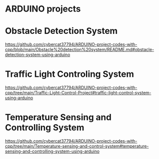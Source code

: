 # ARDUINO projects

# Obstacle Detection System
https://github.com/cybercat37794/ARDUINO-project-codes-with-cpp/blob/main/Obstacle%20detection%20system/README.md#obstacle-detection-system-using-arduino

# Traffic Light Controling System
https://github.com/cybercat37794/ARDUINO-project-codes-with-cpp/tree/main/Traffic-Light-Control-Project#traffic-light-control-system-using-arduino

# Temperature Sensing and Controlling System
https://github.com/cybercat37794/ARDUINO-project-codes-with-cpp/tree/main/Temperature-sensing-and-control-system#temperature-sensing-and-controlling-system-using-arduino
